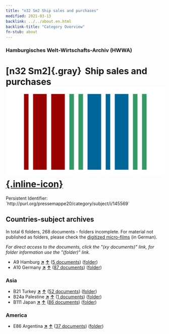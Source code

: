 ```yaml
---
title: "n32 Sm2 Ship sales and purchases"
modified: 2021-03-13
backlink: ../../about.en.html
backlink-title: "Category Overview"
fn-stub: about
---
```


### Hamburgisches Welt-Wirtschafts-Archiv (HWWA)

# [n32 Sm2]{.gray}&#8201; Ship sales and purchases &#160; [![Wikidata](/images/Wikidata-logo.svg "Wikidata"){.inline-icon}](http://www.wikidata.org/entity/Q104711151)

<div class="hint">Persistent Identifier: `http://purl.org/pressemappe20/category/subject/i/145569`</div>







## Countries-subject archives





In total 6 folders, 268 documents - folders incomplete.
For material not published as folders, please check the [digitized micro-films](/film/h1_sh.de.html) (in German).

_For direct access to the documents, click the "(xy documents)" link, for folder information use the "(folder)" link._


- A9 Hamburg [**&nearr;**](../../../geo/i/140905/about.en.html "Hamburg (all folders)") [**&uarr;**](../../../geo/about.en.html#A9 "Country category system") (<a href="https://pm20.zbw.eu/iiifview/folder/sh/140905,145569" title="about: Hamburg : Ship sales and purchases" target="_blank">5 documents</a>) ([folder](../../../../folder/sh/1409xx/140905/1455xx/145569/about.en.html))
- A10 Germany [**&nearr;**](../../../geo/i/126128/about.en.html "Germany (all folders)") [**&uarr;**](../../../geo/about.en.html#A10 "Country category system") (<a href="https://pm20.zbw.eu/iiifview/folder/sh/126128,145569" title="about: Germany : Ship sales and purchases" target="_blank">87 documents</a>) ([folder](../../../../folder/sh/1261xx/126128/1455xx/145569/about.en.html))

### Asia

- B21 Turkey [**&nearr;**](../../../geo/i/141111/about.en.html "Turkey (all folders)") [**&uarr;**](../../../geo/about.en.html#B21 "Country category system") (<a href="https://pm20.zbw.eu/iiifview/folder/sh/141111,145569" title="about: Turkey : Ship sales and purchases" target="_blank">52 documents</a>) ([folder](../../../../folder/sh/1411xx/141111/1455xx/145569/about.en.html))
- B24a Palestine [**&nearr;**](../../../geo/i/141115/about.en.html "Palestine (all folders)") [**&uarr;**](../../../geo/about.en.html#B24a "Country category system") (<a href="https://pm20.zbw.eu/iiifview/folder/sh/141115,145569" title="about: Palestine : Ship sales and purchases" target="_blank">1 documents</a>) ([folder](../../../../folder/sh/1411xx/141115/1455xx/145569/about.en.html))
- B111 Japan [**&nearr;**](../../../geo/i/141272/about.en.html "Japan (all folders)") [**&uarr;**](../../../geo/about.en.html#B111 "Country category system") (<a href="https://pm20.zbw.eu/iiifview/folder/sh/141272,145569" title="about: Japan : Ship sales and purchases" target="_blank">86 documents</a>) ([folder](../../../../folder/sh/1412xx/141272/1455xx/145569/about.en.html))

### America

- E86 Argentina [**&nearr;**](../../../geo/i/141692/about.en.html "Argentina (all folders)") [**&uarr;**](../../../geo/about.en.html#E86 "Country category system") (<a href="https://pm20.zbw.eu/iiifview/folder/sh/141692,145569" title="about: Argentina : Ship sales and purchases" target="_blank">37 documents</a>) ([folder](../../../../folder/sh/1416xx/141692/1455xx/145569/about.en.html))








